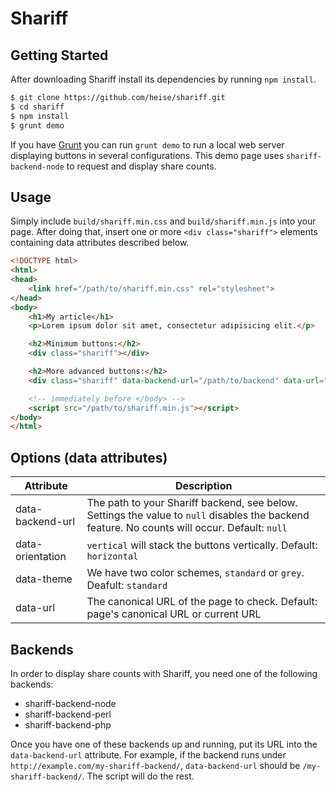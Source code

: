 # Shariff

## Getting Started 

After downloading Shariff install its dependencies by running `npm install`.

```sh
$ git clone https://github.com/heise/shariff.git
$ cd shariff
$ npm install
$ grunt demo
```

If you have [Grunt](http://gruntjs.com/) you can run `grunt demo` to run a local web server displaying buttons in several configurations. This demo page uses `shariff-backend-node` to request and display share counts.

## Usage

Simply include `build/shariff.min.css` and `build/shariff.min.js` into your page. After doing that, insert one or more `<div class="shariff">` elements containing data attributes described below.

```html
<!DOCTYPE html>
<html>
<head>
    <link href="/path/to/shariff.min.css" rel="stylesheet">
</head>
<body>
    <h1>My article</h1>
    <p>Lorem ipsum dolor sit amet, consectetur adipisicing elit.</p>

    <h2>Minimum buttons:</h2>
    <div class="shariff"></div>

    <h2>More advanced buttons:</h2>
    <div class="shariff" data-backend-url="/path/to/backend" data-url="http://www.example.com/my-article.html" data-theme="grey" data-orientation="vertical"></div>

    <!-- immediately before </body> -->
    <script src="/path/to/shariff.min.js"></script>
</body>
</html>
```

## Options (data attributes)

| Attribute        | Description |
|------------------|-------------|
| data-backend-url | The path to your Shariff backend, see below. Settings the value to `null` disables the backend feature. No counts will occur. Default: `null`    |
| data-orientation | `vertical` will stack the buttons vertically. Default: `horizontal`  |
| data-theme       | We have two color schemes, `standard` or `grey`. Deafult: `standard` |
| data-url         | The canonical URL of the page to check. Default: page's canonical URL or current URL |

## Backends

In order to display share counts with Shariff, you need one of the following backends:

* shariff-backend-node
* shariff-backend-perl
* shariff-backend-php

Once you have one of these backends up and running, put its URL into the `data-backend-url` attribute. For example, if the backend runs under `http://example.com/my-shariff-backend/`, `data-backend-url` should be `/my-shariff-backend/`. The script will do the rest. 
